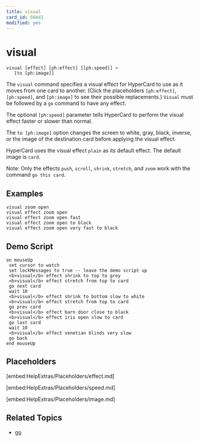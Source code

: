 ```yaml
---
title: visual
card_id: 50441
modified: yes
---
```


# visual

```
visual [effect] [ph:effect] [[ph:speed]] ¬
   [to [ph:image]]
```


The `visual` command specifies a visual effect for HyperCard to use as it moves from one card to another. (Click the placeholders `[ph:effect]`, `[ph:speed]`, and `[ph:image]` to see their possible replacements.) `Visual` must be followed by a `go` command to have any effect.

The optional `[ph:speed]` parameter tells HyperCard to perform the visual effect faster or slower than normal.

The `to [ph:image]` option changes the screen to white, gray, black, inverse, or the image of the destination card before applying the visual effect.

HyperCard uses the visual effect `plain` as its default effect. The default image is `card`.

Note: Only the effects `push`, `scroll`, `shrink`, `stretch`, and `zoom` work with the command `go this card`.

## Examples

```
visual zoom open
visual effect zoom open
visual effect zoom open fast
visual effect zoom open to black
visual effect zoom open very fast to black
```

## Demo Script

```
on mouseUp
 set cursor to watch
 set lockMessages to true -- leave the demo script up
 <b>visual</b> effect shrink to top to grey
 <b>visual</b> effect stretch from top to card
 go next card
 wait 10
 <b>visual</b> effect shrink to bottom slow to white
 <b>visual</b> effect stretch from top to card
 go prev card
 <b>visual</b> effect barn door close to black
 <b>visual</b> effect iris open slow to card
 go last card
 wait 10
 <b>visual</b> effect venetian blinds very slow
 go back
end mouseUp
```

## Placeholders

[embed:HelpExtras/Placeholders/effect.md]

[embed:HelpExtras/Placeholders/speed.md]

[embed:HelpExtras/Placeholders/image.md]

## Related Topics

* [go](/HyperTalkReference/commands/go)
